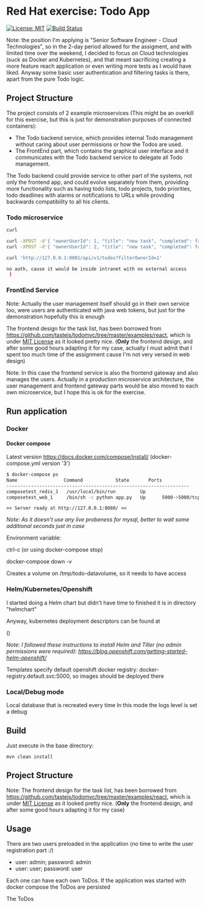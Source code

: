 
# Red Hat exercise: Todo App

[![License: MIT](https://img.shields.io/badge/License-MIT-yellow.svg)](https://opensource.org/licenses/MIT)
[![Build Status](https://travis-ci.org/rubenmartinez/RH-exercise-todoapp.svg?branch=master)](https://travis-ci.org/rubenmartinez/RH-exercise-todoapp)


Note: the position I'm applying is "Senior Software Engineer - Cloud Technologies", so in the 2-day period allowed for the assigment, and with limited time over the weekend, I decided to focus on Cloud technologies (suck as Docker and Kubernetes), and that meant sacrificing creating a more feature reach application or even writing more tests as I would have liked. Anyway some basic user authentication and filtering tasks is there, apart from the pure Todo logic.


## Project Structure

The project consists of 2 example microservices (This might be an overkill for this exercise, but this is just for demonstration purposes of connected containers):


* The Todo backend service, which provides internal Todo management without caring about user permissions or how the Todos are used.
* The FrontEnd part, which contains the graphical user interface and it communicates with the Todo backend service to delegate all Todo management.

The Todo backend could provide service to other part of the systems, not only the frontend app, and could evolve separately from them, providing more functionality such as having todo lists, todo projects, todo priorities, todo deadlines with alarms or notifications to URLs while providing backwards compatibility to all his clients.


### Todo microservice



```bash
curl 

curl -XPOST -d'{ "ownerUserId": 1, "title": "new task", "completed": false}' -H'Content-type: application/json' 'http://127.0.0.1:8081/api/v1/todos'
curl -XPOST -d'{ "ownerUserId": 2, "title": "new task", "completed": false}' -H'Content-type: application/json' 'http://127.0.0.1:8081/api/v1/todos'

curl 'http://127.0.0.1:8081/api/v1/todos?filterOwnerId=1'

no auth, cause it would be inside intranet with no external access 
 )
```

### FrontEnd Service




Note: Actually the user management itself should go in their own service too, were users are authenticated with java web tokens, but just for the demonstration hopefully this is enough


The frontend design for the task list, has been borrowed from https://github.com/tastejs/todomvc/tree/master/examples/react, which is under [MIT License](https://github.com/astejs/todomvc/blob/master/license.md) as it looked pretty nice. (**Only** the frontend design, and after some good hours adapting it for my case, actually I must admit that I spent too much time of the assignment cause I'm not very versed in web design)

Note: In this case the frontend service is also the frontend gateway and also manages the users. Actually in a production microservice architecture, the user management and frontend gateway parts would be also moved to each own microservice, but I hope this is ok for the exercise.


## Run application

### Docker

#### Docker compose


Latest version https://docs.docker.com/compose/install/ (docker-compose.yml version '3')


```bash
$ docker-compose ps
Name                 Command            State       Ports
-------------------------------------------------------------------
composetest_redis_1   /usr/local/bin/run         Up
composetest_web_1     /bin/sh -c python app.py   Up      5000->5000/tcp
```

```
>> Server ready at http://127.0.0.1:8080/ <<
```

_Note: As it doesn't use any live probeness for mysql, better to wait some additional seconds just in case_

Environment variable: 

ctrl-c (or using docker-compose stop)

docker-compose down -v

Creates a volume on /tmp/todo-datavolume, so it needs to have access

### Helm/Kubernetes/Openshift

I started doing a Helm chart but didn't have time to finished it is in directory "helmchart"

Anyway, kubernetes deployment descriptors can be found at 

()


*Note: I followed these instructions to install Helm and Tiller (no admin permissions were required): https://blog.openshift.com/getting-started-helm-openshift/*


Templates specify default openshift docker registry: docker-registry.default.svc:5000, so images should be deployed there


### Local/Debug mode




Local database that is recreated every time
In this mode the logs level is set a debug



## Build

Just execute in the base directory:

    mvn clean install


## Project Structure


Note: The frontend design for the task list, has been borrowed from https://github.com/tastejs/todomvc/tree/master/examples/react, which is under [MIT License](https://github.com/astejs/todomvc/blob/master/license.md) as it looked pretty nice. (**Only** the frontend design, and after some good hours adapting it for my case)



## Usage

There are two users preloaded in the application (no time to write the user registration part :/)

* user: admin; password: admin
* user: user; password: user

Each one can have each own ToDos. If the application was started with docker compose the ToDos are persisted 

The ToDos 